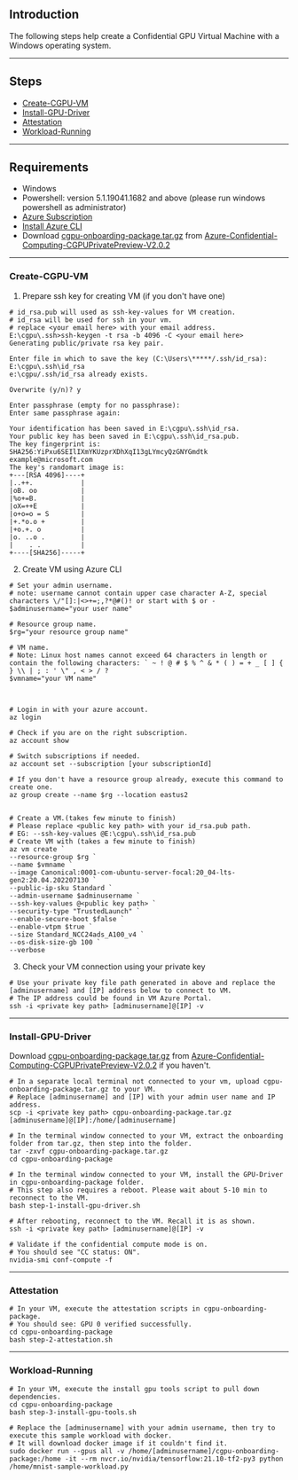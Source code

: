 ## Introduction

The following steps help create a Confidential GPU Virtual Machine with a Windows operating system.

-----------------------------------------------

## Steps

- [Create-CGPU-VM](#Create-CGPU-VM)
- [Install-GPU-Driver](#Install-GPU-Driver)
- [Attestation](#Attestation)
- [Workload-Running](#Workload-Running)

-------------------------------------------

## Requirements

- Windows
- Powershell: version 5.1.19041.1682 and above (please run windows powershell as administrator)
- [Azure Subscription](https://docs.microsoft.com/en-us/azure/cost-management-billing/manage/create-subscription)
- [Install Azure CLI](https://docs.microsoft.com/en-us/cli/azure/install-azure-cli)
- Download [cgpu-onboarding-package.tar.gz](https://github.com/Azure-Confidential-Computing/PrivatePreview/releases/download/V2.0.2/cgpu-onboarding-package.tar.gz) from [Azure-Confidential-Computing-CGPUPrivatePreview-V2.0.2](https://github.com/Azure-Confidential-Computing/PrivatePreview/releases/tag/V2.0.2)

----------------------------------------------------

### Create-CGPU-VM

1. Prepare ssh key for creating VM (if you don't have one)

```
# id_rsa.pub will used as ssh-key-values for VM creation.
# id_rsa will be used for ssh in your vm.
# replace <your email here> with your email address.
E:\cgpu\.ssh>ssh-keygen -t rsa -b 4096 -C <your email here>
Generating public/private rsa key pair.

Enter file in which to save the key (C:\Users\*****/.ssh/id_rsa): E:\cgpu\.ssh\id_rsa
e:\cgpu/.ssh/id_rsa already exists.

Overwrite (y/n)? y

Enter passphrase (empty for no passphrase):
Enter same passphrase again:

Your identification has been saved in E:\cgpu\.ssh\id_rsa.
Your public key has been saved in E:\cgpu\.ssh\id_rsa.pub.
The key fingerprint is:
SHA256:YiPxu6SEIlIXmYKUzprXDhXqI13gLYmcyQzGNYGmdtk example@microsoft.com
The key's randomart image is:
+---[RSA 4096]----+
|..++.            |
|oB. oo           |
|%o+=B.           |
|oX=++E           |
|o+o=o = S        |
|+.*o.o +         |
|+o.+. o          |
|o. ..o .         |
|    . .          |
+----[SHA256]-----+
```

2. Create VM using Azure CLI

```
# Set your admin username.
# note: username cannot contain upper case character A-Z, special characters \/"[]:|<>+=;,?*@#()! or start with $ or -
$adminusername="your user name"

# Resource group name.
$rg="your resource group name"

# VM name.
# Note: Linux host names cannot exceed 64 characters in length or contain the following characters: ` ~ ! @ # $ % ^ & * ( ) = + _ [ ] { } \\ | ; : ' \" , < > / ?
$vmname="your VM name"



# Login in with your azure account.
az login

# Check if you are on the right subscription.
az account show

# Switch subscriptions if needed.
az account set --subscription [your subscriptionId]

# If you don't have a resource group already, execute this command to create one.
az group create --name $rg --location eastus2


# Create a VM.(takes few minute to finish)
# Please replace <public key path> with your id_rsa.pub path.
# EG: --ssh-key-values @E:\cgpu\.ssh\id_rsa.pub 
# Create VM with (takes a few minute to finish)
az vm create `
--resource-group $rg `
--name $vmname `
--image Canonical:0001-com-ubuntu-server-focal:20_04-lts-gen2:20.04.202207130 `
--public-ip-sku Standard `
--admin-username $adminusername `
--ssh-key-values @<public key path> `
--security-type "TrustedLaunch" `
--enable-secure-boot $false `
--enable-vtpm $true `
--size Standard_NCC24ads_A100_v4 `
--os-disk-size-gb 100 `
--verbose

```

 3. Check your VM connection using your private key

```
# Use your private key file path generated in above and replace the [adminusername] and [IP] address below to connect to VM.
# The IP address could be found in VM Azure Portal.
ssh -i <private key path> [adminusername]@[IP] -v
```

---------------

### Install-GPU-Driver

Download [cgpu-onboarding-package.tar.gz](https://github.com/Azure-Confidential-Computing/PrivatePreview/releases/download/V2.0.2/cgpu-onboarding-package.tar.gz) from [Azure-Confidential-Computing-CGPUPrivatePreview-V2.0.2](https://github.com/Azure-Confidential-Computing/PrivatePreview/releases/tag/V2.0.2) if you haven't.

```
# In a separate local terminal not connected to your vm, upload cgpu-onboarding-package.tar.gz to your VM. 
# Replace [adminusername] and [IP] with your admin user name and IP address.
scp -i <private key path> cgpu-onboarding-package.tar.gz [adminusername]@[IP]:/home/[adminusername]

# In the terminal window connected to your VM, extract the onboarding folder from tar.gz, then step into the folder.
tar -zxvf cgpu-onboarding-package.tar.gz
cd cgpu-onboarding-package 

# In the terminal window connected to your VM, install the GPU-Driver in cgpu-onboarding-package folder.
# This step also requires a reboot. Please wait about 5-10 min to reconnect to the VM.
bash step-1-install-gpu-driver.sh

# After rebooting, reconnect to the VM. Recall it is as shown.
ssh -i <private key path> [adminusername]@[IP] -v

# Validate if the confidential compute mode is on.
# You should see "CC status: ON".
nvidia-smi conf-compute -f 

```

---------------

### Attestation

```
# In your VM, execute the attestation scripts in cgpu-onboarding-package.
# You should see: GPU 0 verified successfully.
cd cgpu-onboarding-package 
bash step-2-attestation.sh
```

-----------------

### Workload-Running

```
# In your VM, execute the install gpu tools script to pull down dependencies.
cd cgpu-onboarding-package 
bash step-3-install-gpu-tools.sh

# Replace the [adminusername] with your admin username, then try to execute this sample workload with docker.
# It will download docker image if it couldn't find it.
sudo docker run --gpus all -v /home/[adminusername]/cgpu-onboarding-package:/home -it --rm nvcr.io/nvidia/tensorflow:21.10-tf2-py3 python /home/mnist-sample-workload.py

```
